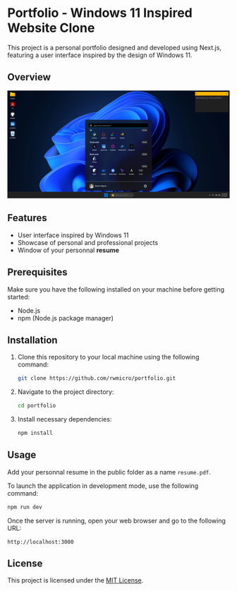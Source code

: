 # Portfolio - Windows 11 Inspired Website Clone

This project is a personal portfolio designed and developed using Next.js, featuring a user interface inspired by the design of Windows 11.

## Overview

![Portfolio screenshot](public/portfolio.png)

## Features

- User interface inspired by Windows 11
- Showcase of personal and professional projects
- Window of your personnal **resume**

## Prerequisites

Make sure you have the following installed on your machine before getting started:

- Node.js
- npm (Node.js package manager)

## Installation

1. Clone this repository to your local machine using the following command:
   ```bash
   git clone https://github.com/rwmicro/portfolio.git
   ```

2. Navigate to the project directory:
   ```bash
   cd portfolio
   ```

3. Install necessary dependencies:
   ```bash
   npm install
   ```

## Usage

Add your personnal resume in the public folder as a name `resume.pdf`.

To launch the application in development mode, use the following command:
```bash
npm run dev
```

Once the server is running, open your web browser and go to the following URL:
```
http://localhost:3000
```

## License

This project is licensed under the [MIT License](https://opensource.org/licenses/MIT).